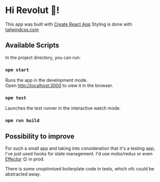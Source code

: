 # Hi Revolut 👋!

This app was built with [Create React App](https://github.com/facebook/create-react-app)
Styling is done with  [tailwindcss.com](https://tailwindcss.com/)

## Available Scripts
In the project directory, you can run:
### `npm start`
Runs the app in the development mode.<br  />
Open [http://localhost:3000](http://localhost:3000) to view it in the browser.
### `npm test`
Launches the test runner in the interactive watch mode.<br  />
### `npm run build`

## Possibility to improve

For such a small app and taking into consideration that it's a testing app, I've just used hooks for state management.
I'd use mobx/redux or even [Effector](https://github.com/zerobias/effector) 😉 in prod.

There is some unoptimised boilerplate code in tests, which ofc could be abstracted away.
